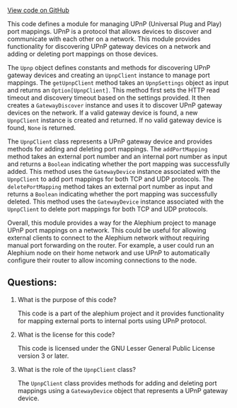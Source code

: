 [View code on GitHub](https://github.com/alephium/alephium/flow/src/main/scala/org/alephium/flow/network/nat/Upnp.scala)

This code defines a module for managing UPnP (Universal Plug and Play) port mappings. UPnP is a protocol that allows devices to discover and communicate with each other on a network. This module provides functionality for discovering UPnP gateway devices on a network and adding or deleting port mappings on those devices.

The `Upnp` object defines constants and methods for discovering UPnP gateway devices and creating an `UpnpClient` instance to manage port mappings. The `getUpnpClient` method takes an `UpnpSettings` object as input and returns an `Option[UpnpClient]`. This method first sets the HTTP read timeout and discovery timeout based on the settings provided. It then creates a `GatewayDiscover` instance and uses it to discover UPnP gateway devices on the network. If a valid gateway device is found, a new `UpnpClient` instance is created and returned. If no valid gateway device is found, `None` is returned.

The `UpnpClient` class represents a UPnP gateway device and provides methods for adding and deleting port mappings. The `addPortMapping` method takes an external port number and an internal port number as input and returns a `Boolean` indicating whether the port mapping was successfully added. This method uses the `GatewayDevice` instance associated with the `UpnpClient` to add port mappings for both TCP and UDP protocols. The `deletePortMapping` method takes an external port number as input and returns a `Boolean` indicating whether the port mapping was successfully deleted. This method uses the `GatewayDevice` instance associated with the `UpnpClient` to delete port mappings for both TCP and UDP protocols.

Overall, this module provides a way for the Alephium project to manage UPnP port mappings on a network. This could be useful for allowing external clients to connect to the Alephium network without requiring manual port forwarding on the router. For example, a user could run an Alephium node on their home network and use UPnP to automatically configure their router to allow incoming connections to the node.
## Questions: 
 1. What is the purpose of this code?
    
    This code is a part of the alephium project and it provides functionality for mapping external ports to internal ports using UPnP protocol.

2. What is the license for this code?
    
    This code is licensed under the GNU Lesser General Public License version 3 or later.

3. What is the role of the `UpnpClient` class?
    
    The `UpnpClient` class provides methods for adding and deleting port mappings using a `GatewayDevice` object that represents a UPnP gateway device.